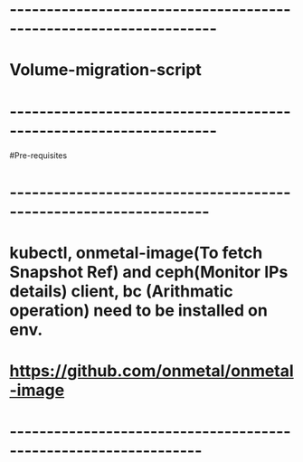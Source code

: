 # ------------------------------------------------------------------
# Volume-migration-script
# ------------------------------------------------------------------

#Pre-requisites
# -----------------------------------------------------------------
# kubectl, onmetal-image(To fetch Snapshot Ref) and ceph(Monitor IPs details) client, bc (Arithmatic operation) need to be installed on env.
# https://github.com/onmetal/onmetal-image
# ----------------------------------------------------------------
